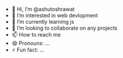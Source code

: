 - 👋 Hi, I’m @ashutoshrawat 
- 👀 I’m interested in web devlopment
- 🌱 I’m currently learning js
- 💞️ I’m looking to collaborate on any projects 
- 📫 How to reach me 
- 😄 Pronouns: ...
- ⚡ Fun fact: ...

<!---
ashutoshraw/ashutoshraw is a ✨ special ✨ repository because its `README.md` (this file) appears on your GitHub profile.
You can click the Preview link to take a look at your changes.
--->
